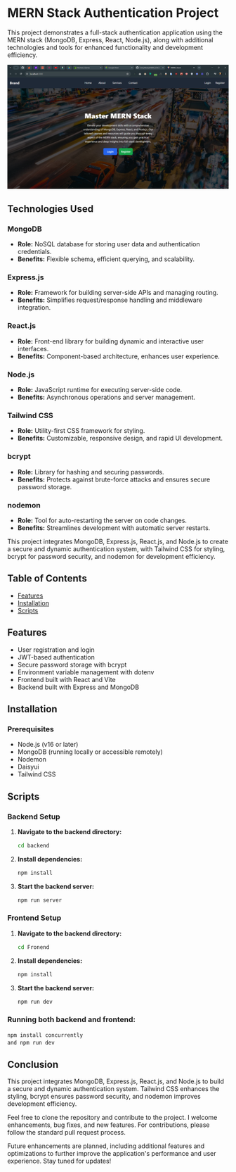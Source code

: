 # MERN Stack Authentication Project

This project demonstrates a full-stack authentication application using the MERN stack (MongoDB, Express, React, Node.js), along with additional technologies and tools for enhanced functionality and development efficiency.

![Screenshot](/frontend/src/assets/screenshot.png)

## Technologies Used

### MongoDB
- **Role:** NoSQL database for storing user data and authentication credentials.
- **Benefits:** Flexible schema, efficient querying, and scalability.

### Express.js
- **Role:** Framework for building server-side APIs and managing routing.
- **Benefits:** Simplifies request/response handling and middleware integration.

### React.js
- **Role:** Front-end library for building dynamic and interactive user interfaces.
- **Benefits:** Component-based architecture, enhances user experience.

### Node.js
- **Role:** JavaScript runtime for executing server-side code.
- **Benefits:** Asynchronous operations and server management.

### Tailwind CSS
- **Role:** Utility-first CSS framework for styling.
- **Benefits:** Customizable, responsive design, and rapid UI development.

### bcrypt
- **Role:** Library for hashing and securing passwords.
- **Benefits:** Protects against brute-force attacks and ensures secure password storage.

### nodemon
- **Role:** Tool for auto-restarting the server on code changes.
- **Benefits:** Streamlines development with automatic server restarts.

This project integrates MongoDB, Express.js, React.js, and Node.js to create a secure and dynamic authentication system, with Tailwind CSS for styling, bcrypt for password security, and nodemon for development efficiency.


## Table of Contents
- [Features](#features)
- [Installation](#installation)
- [Scripts](#scripts)

## Features
- User registration and login
- JWT-based authentication
- Secure password storage with bcrypt
- Environment variable management with dotenv
- Frontend built with React and Vite
- Backend built with Express and MongoDB

## Installation

### Prerequisites
- Node.js (v16 or later)
- MongoDB (running locally or accessible remotely)
- Nodemon
- Daisyui
- Tailwind CSS

## Scripts

### Backend Setup

1. **Navigate to the backend directory:**
   ```bash
   cd backend
   ```

2. **Install dependencies:**
   ```bash
   npm install
   ```

3. **Start the backend server:**
    ```bash
    npm run server
    ```

### Frontend Setup

1. **Navigate to the backend directory:**
   ```bash
   cd Fronend
   ```

2. **Install dependencies:**
   ```bash
   npm install
   ```

3. **Start the backend server:**
    ```bash
    npm run dev
    ```
### Running both backend and frontend:

   ```bash
   npm install concurrently
   and npm run dev
   ```
## Conclusion

This project integrates MongoDB, Express.js, React.js, and Node.js to build a secure and dynamic authentication system. Tailwind CSS enhances the styling, bcrypt ensures password security, and nodemon improves development efficiency.

Feel free to clone the repository and contribute to the project. I welcome enhancements, bug fixes, and new features. For contributions, please follow the standard pull request process.

Future enhancements are planned, including additional features and optimizations to further improve the application's performance and user experience. Stay tuned for updates!

